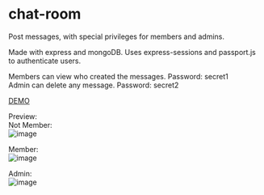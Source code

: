 # chat-room
Post messages, with special privileges  for members and admins.

Made with express and mongoDB. Uses express-sessions and passport.js to authenticate users.  

Members can view who created the messages. Password: secret1  
Admin can delete any message. Password: secret2  

[DEMO](https://boiling-mesa-64968.herokuapp.com/)  

Preview:  
Not Member:  
![image](https://user-images.githubusercontent.com/76408883/119241625-e3810680-bb25-11eb-8e6c-3050693fb81b.png)  

Member:  
![image](https://user-images.githubusercontent.com/76408883/119241651-090e1000-bb26-11eb-87be-1f84d13cba82.png)  

Admin:  
![image](https://user-images.githubusercontent.com/76408883/119241637-f398e600-bb25-11eb-905b-e51410fe798c.png)
